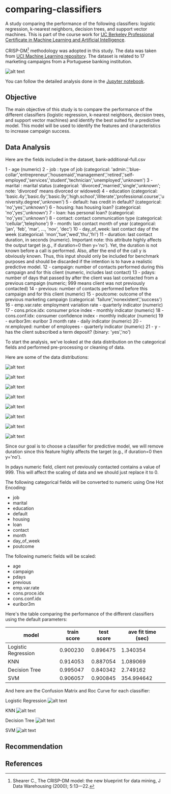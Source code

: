# comparing-classifiers

A study comparing the performance of the following classifiers: logistic regression, k-nearest neighbors, decision trees, and support vector machines. This is part of the course work for [UC Berkeley Professional Certificate in Machine Learning and Artificial Intelligence](https://em-executive.berkeley.edu/professional-certificate-machine-learning-artificial-intelligence). 

CRISP-DM[^1] methodology was adopted in this study. The data was taken from [UCI Machine Learning repository](https://archive.ics.uci.edu/ml/datasets/bank+marketing). The dataset is related to 17 marketing campaigns from a Portuguese banking institution.

![alt text](https://upload.wikimedia.org/wikipedia/commons/thumb/b/b9/CRISP-DM_Process_Diagram.png/598px-CRISP-DM_Process_Diagram.png "Image from Wikipedia")

You can follow the detailed analysis done in the [Jupyter notebook](https://github.com/cdungca/comparing-classifiers/blob/main/prompt_III.ipynb).

## Objective

The main objective of this study is to compare the performance of the different classifiers (logistic regression, k-nearest neighbors, decision trees, and support vector machines) and identify the best suited for a predictive model. This model will be used to identify the features and characteristics to increase campaign success.   

## Data Analysis

Here are the fields included in the dataset, bank-additional-full.csv

1 - age (numeric)
2 - job : type of job (categorical: 'admin.','blue-collar','entrepreneur','housemaid','management','retired','self-employed','services','student','technician','unemployed','unknown')
3 - marital : marital status (categorical: 'divorced','married','single','unknown'; note: 'divorced' means divorced or widowed)
4 - education (categorical: 'basic.4y','basic.6y','basic.9y','high.school','illiterate','professional.course','university.degree','unknown')
5 - default: has credit in default? (categorical: 'no','yes','unknown')
6 - housing: has housing loan? (categorical: 'no','yes','unknown')
7 - loan: has personal loan? (categorical: 'no','yes','unknown')
8 - contact: contact communication type (categorical: 'cellular','telephone')
9 - month: last contact month of year (categorical: 'jan', 'feb', 'mar', ..., 'nov', 'dec')
10 - day_of_week: last contact day of the week (categorical: 'mon','tue','wed','thu','fri')
11 - duration: last contact duration, in seconds (numeric). Important note: this attribute highly affects the output target (e.g., if duration=0 then y='no'). Yet, the duration is not known before a call is performed. Also, after the end of the call y is obviously known. Thus, this input should only be included for benchmark purposes and should be discarded if the intention is to have a realistic predictive model.
12 - campaign: number of contacts performed during this campaign and for this client (numeric, includes last contact)
13 - pdays: number of days that passed by after the client was last contacted from a previous campaign (numeric; 999 means client was not previously contacted)
14 - previous: number of contacts performed before this campaign and for this client (numeric)
15 - poutcome: outcome of the previous marketing campaign (categorical: 'failure','nonexistent','success')
16 - emp.var.rate: employment variation rate - quarterly indicator (numeric)
17 - cons.price.idx: consumer price index - monthly indicator (numeric)
18 - cons.conf.idx: consumer confidence index - monthly indicator (numeric)
19 - euribor3m: euribor 3 month rate - daily indicator (numeric)
20 - nr.employed: number of employees - quarterly indicator (numeric)
21 - y - has the client subscribed a term deposit? (binary: 'yes','no')

To start the analysis, we've looked at the data distribution on the categorical fields and performed pre-processing or cleaning of data. 

Here are some of the data distributions:

![alt text](https://github.com/cdungca/comparing-classifiers/blob/main/images/age_distribution.png "Age Distribution")

![alt text](https://github.com/cdungca/comparing-classifiers/blob/main/images/campaign_distribution.png "Campaign Distribution")

![alt text](https://github.com/cdungca/comparing-classifiers/blob/main/images/contact_distribution.png "Contact Distribution")

![alt text](https://github.com/cdungca/comparing-classifiers/blob/main/images/default_distribution.png "Default Distribution")

![alt text](https://github.com/cdungca/comparing-classifiers/blob/main/images/housing_distribution.png "Housing Distribution")

![alt text](https://github.com/cdungca/comparing-classifiers/blob/main/images/loan_distribution.png "Loan Distribution")

![alt text](https://github.com/cdungca/comparing-classifiers/blob/main/images/marital_distribution.png "Marital Distribution")

![alt text](https://github.com/cdungca/comparing-classifiers/blob/main/images/default_distribution.png "Poutcome Distribution")

Since our goal is to choose a classifier for predictive model, we will remove duration since this feature highly affects the target (e.g., if duration=0 then y='no').

In pdays numeric field, client not previously contacted contains a value of 999. This will affect the scaling of data and we should just replace it to 0. 

The following categorical fields will be converted to numeric using One Hot Encoding:

- job
- marital
- education
- default
- housing
- loan
- contact
- month
- day_of_week
- poutcome

The following numeric fields will be scaled:

- age
- campaign
- pdays
- previous
- emp.var.rate
- cons.proce.idx
- cons.conf.idx
- euribor3m

Here's the table comparing the performance of the different classifiers using the default parameters:

|model|train score|test score|ave fit time (sec)|
|--|--|--|--|
|Logistic Regression| 0.900230|0.896475|1.340354|
|KNN|0.914053|0.887054|1.089069|
|Decision Tree|0.995047|0.840342|2.749162|
|SVM|0.906057|0.900845|354.994642|

And here are the Confusion Matrix and Roc Curve for each classifier:

Logistic Regression
![alt text](https://github.com/cdungca/comparing-classifiers/blob/main/images/lgr_default-cmroc.png "Logistic Regression - Confusion Matrix and ROC Curve")

KNN
![alt text](https://github.com/cdungca/comparing-classifiers/blob/main/images/knn_default-cmroc.png "KNN - Confusion Matrix and ROC Curve")

Decision Tree
![alt text](https://github.com/cdungca/comparing-classifiers/blob/main/images/dtree_default-cmroc.png "Decision Tree - Confusion Matrix and ROC Curve")

SVM
![alt text](https://github.com/cdungca/comparing-classifiers/blob/main/images/svm_default-cmroc.png "SVM - Confusion Matrix and ROC Curve")

## Recommendation



## References

[^1]: Shearer C., The CRISP-DM model: the new blueprint for data mining, J Data Warehousing (2000); 5:13—22.






